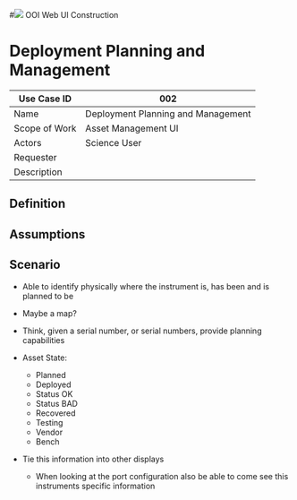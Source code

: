 #![](http://www.rpsgroup.com/images/2012-specific/RPSlogo.aspx) OOI Web UI Construction 
# Deployment Planning and Management

| Use Case ID | 002 |
| --- | --- |
| Name | Deployment Planning and Management             |
| Scope of Work | Asset Management UI |
| Actors | Science User |
| Requester |  |
| Description |  |

## Definition

## Assumptions

## Scenario

- Able to identify physically where the instrument is, has been and is planned to be
- Maybe a map?
- Think, given a serial number, or serial numbers, provide planning capabilities
- Asset State:
  - Planned
  - Deployed
  - Status OK
  - Status BAD
  - Recovered
  - Testing
  - Vendor
  - Bench

- Tie this information into other displays
  - When looking at the port configuration also be able to come see this instruments specific information